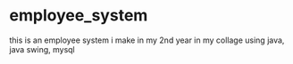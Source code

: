 # employee_system
this is an employee system i make in my 2nd year in my collage
using java, java swing, mysql

